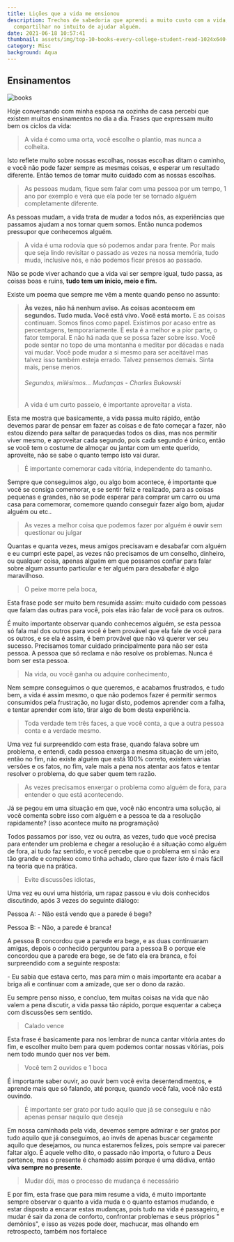 ```yaml
---
title: Lições que a vida me ensionou
description: Trechos de sabedoria que aprendi a muito custo com a vida, e desejo
  compartilhar no intuito de ajudar alguém.
date: 2021-06-18 10:57:41
thumbnail: assets/img/top-10-books-every-college-student-read-1024x640-1.jpeg
category: Misc
background: Aqua
---
```

## Ensinamentos

![books](assets/img/top-10-books-every-college-student-read-1024x640-1.jpeg "books")

Hoje conversando com minha esposa na cozinha de casa percebi que existem muitos ensinamentos no dia a dia. Frases que expressam muito bem os ciclos da vida:

> A vida é como uma orta, você escolhe o plantio, mas nunca a colheita.

Isto reflete muito sobre nossas escolhas, nossas escolhas ditam o caminho, e você não pode fazer sempre as mesmas coisas, e esperar um resultado diferente. Então temos de tomar muito cuidado com as nossas escolhas.

> As pessoas mudam, fique sem falar com uma pessoa por um tempo, 1 ano por exemplo e verá que ela pode ter se tornado alguém completamente diferente.

As pessoas mudam, a vida trata de mudar a todos nós, as experiências que passamos ajudam a nos tornar quem somos. Então nunca podemos pressupor que conhecemos alguém.

> A vida é uma rodovia que só podemos andar para frente. Por mais que seja lindo revisitar o passado as vezes na nossa memória, tudo muda, inclusive nós, e não podemos ficar presos ao passado.

Não se pode viver achando que a vida vai ser sempre igual, tudo passa, as coisas boas e ruins, **tudo tem um inicio, meio e fim.** 

Existe um poema que sempre me vêm a mente quando penso no assunto:

> **Às vezes, não há nenhum aviso. As coisas acontecem em segundos. Tudo muda. Você está vivo. Você está morto.** E as coisas continuam. Somos finos como papel. Existimos por acaso entre as percentagens, temporariamente. E esta é a melhor e a pior parte, o fator temporal. E não há nada que se possa fazer sobre isso. Você pode sentar no topo de uma montanha e meditar por décadas e nada vai mudar. Você pode mudar a si mesmo para ser aceitável mas talvez isso também esteja errado. Talvez pensemos demais. Sinta mais, pense menos.
>
> ###### Segundos, milésimos... Mudanças - Charles Bukowski
>
> A vida é um curto passeio, é importante aproveitar a vista.

Esta me mostra que basicamente, a vida passa muito rápido, então devemos parar de pensar em fazer as coisas e de fato começar a fazer, não estou dizendo para saltar de paraquedas todos os dias, mas nos permitir viver mesmo, e aproveitar cada segundo, pois cada segundo é único, então se você tem o costume de almoçar ou jantar com um ente querido, aproveite, não se sabe o quanto tempo isto vai durar. 

> É importante comemorar cada vitória, independente do tamanho.

Sempre que conseguimos algo, ou algo bom acontece, é importante que você se consiga comemorar, e se sentir feliz e realizado, para as coisas pequenas e grandes, não se pode esperar para comprar um carro ou uma casa para comemorar, comemore quando conseguir fazer algo bom, ajudar alguém ou etc..

> As vezes a melhor coisa que podemos fazer por alguém é **ouvir** sem questionar ou julgar

Quantas e quanta vezes, meus amigos precisavam e desabafar com alguém e eu cumpri este papel, as vezes não precisamos de um conselho, dinheiro, ou qualquer coisa, apenas alguém em que possamos confiar para falar sobre algum assunto particular e ter alguém para desabafar é algo maravilhoso.

> O peixe morre pela boca, 

Esta frase pode ser muito bem resumida assim: muito cuidado com pessoas que falam das outras para você, pois elas irão falar de você para os outros.

É muito importante observar quando conhecemos alguém, se esta pessoa só fala mal dos outros para você é bem provável que ela fale de você para os outros, e se ela é assim, é bem provável que não vá querer ver seu sucesso. Precisamos tomar cuidado principalmente para não ser esta pessoa. A pessoa que só reclama e não resolve os problemas. Nunca é bom ser esta pessoa.

> Na vida, ou você ganha ou adquire conhecimento,  

Nem sempre conseguimos o que queremos, e acabamos frustrados, e tudo bem, a vida é assim mesmo, o que não podemos fazer é permitir sermos consumidos pela frustração, no lugar disto, podemos aprender com a falha, e tentar aprender com isto, tirar algo de bom desta experiência.

> Toda verdade tem três faces, a que você conta, a que a outra pessoa conta e a verdade mesmo. 

Uma vez fui surpreendido com esta frase, quando falava sobre um problema, e entendi, cada pessoa enxerga a mesma situação de um jeito, então no fim, não existe alguém que está 100% correto, existem várias versões e os fatos, no fim, vale mais a pena nos atentar aos fatos e tentar resolver o problema, do que saber quem tem razão.

> As vezes precisamos enxergar o problema como alguém de fora, para entender o que está acontecendo.

Já se pegou em uma situação em que, você não encontra uma solução, ai você comenta sobre isso com alguém e a pessoa te da a resolução rapidamente? (isso acontece muito na programação)

Todos passamos por isso, vez ou outra, as vezes, tudo que você precisa para entender um problema e chegar a resolução é a situação como alguém de fora, ai tudo faz sentido, e você percebe que o problema em si não era tão grande e complexo como tinha achado, claro que fazer isto é mais fácil na teoria que na prática.

> Evite discussões idiotas, 

Uma vez eu ouvi uma história, um rapaz passou e viu dois conhecidos discutindo, após 3 vezes do seguinte diálogo:

Pessoa A: - Não está vendo que a parede é bege?

Pessoa B: - Não, a parede é branca!

A pessoa B concordou que a parede era bege, e as duas continuaram amigas, depois o conhecido perguntou para a pessoa B o porque ele concordou que a parede era bege, se de fato ela era branca, e foi surpreendido com a seguinte resposta:

\- Eu sabia que estava certo, mas para mim o mais importante era acabar a briga ali e continuar com a amizade, que ser o dono da razão.

Eu sempre penso nisso, e concluo, tem muitas coisas na vida que não valem a pena discutir, a vida passa tão rápido, porque esquentar a cabeça com discussões sem sentido.

> Calado vence

Esta frase é basicamente para nos lembrar de nunca cantar vitória antes do fim, e escolher muito bem para quem podemos contar nossas vitórias, pois nem todo mundo quer nos ver bem.

> Você tem 2 ouvidos e 1 boca 

É importante saber ouvir, ao ouvir bem você evita desentendimentos, e aprende mais que só falando, até porque, quando você fala, você não está ouvindo.

> É importante ser grato por tudo aquilo que já se conseguiu e não apenas pensar naquilo que deseja

Em nossa caminhada pela vida, devemos sempre admirar e ser gratos por tudo aquilo que já conseguimos, ao invés de apenas buscar cegamente aquilo que desejamos, ou nunca estaremos felizes, pois sempre vai parecer faltar algo. É aquele velho dito, o passado não importa, o futuro a Deus pertence, mas o presente é chamado assim porque é uma dádiva, então **viva sempre no presente.**

> Mudar dói, mas o processo de mudança é necessário 

E por fim, esta frase que para mim resume a vida, é muito importante sempre observar o quanto a vida muda e o quanto estamos mudando, e estar disposto a encarar estas mudanças, pois tudo na vida é passageiro, e mudar é sair da zona de conforto, confrontar problemas e seus próprios " demônios", e isso as vezes pode doer, machucar, mas olhando em retrospecto, também nos fortalece